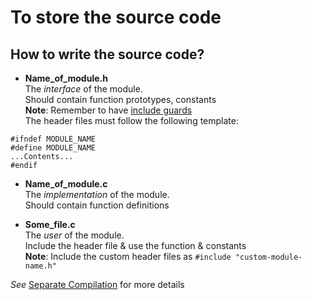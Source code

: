 # To store the source code

## How to write the source code?

* **Name_of_module.h**  
The _interface_ of the module.  
Should contain function prototypes, constants  
**Note**: Remember to have [include guards](https://en.wikipedia.org/wiki/Include_guard)  
The header files must follow the following template:
```
#ifndef MODULE_NAME
#define MODULE_NAME
...Contents...
#endif
```

* **Name_of_module.c**  
The _implementation_ of the module.  
Should contain function definitions

* **Some_file.c**  
The _user_ of the module.  
Include the header file & use the function & constants  
**Note**: Include the custom header files as ```#include "custom-module-name.h"```

_See_ [Separate Compilation](https://www.cs.bu.edu/teaching/c/separate-compilation/) for more details
